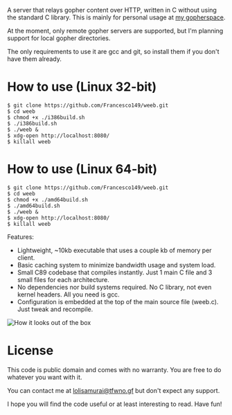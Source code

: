 A server that relays gopher content over HTTP, written in C without
using the standard C library. This is mainly for personal usage at
[my gopherspace](http://weeb.ddns.net/).

At the moment, only remote gopher servers are supported, but I'm
planning support for local gopher directories.

The only requirements to use it are gcc and git, so install them
if you don't have them already.

# How to use (Linux 32-bit)
```
$ git clone https://github.com/Francesco149/weeb.git
$ cd weeb
$ chmod +x ./i386build.sh
$ ./i386build.sh
$ ./weeb &
$ xdg-open http://localhost:8080/
$ killall weeb
```

# How to use (Linux 64-bit)
```
$ git clone https://github.com/Francesco149/weeb.git
$ cd weeb
$ chmod +x ./amd64build.sh
$ ./amd64build.sh
$ ./weeb &
$ xdg-open http://localhost:8080/
$ killall weeb
```

Features:
* Lightweight, ~10kb executable that uses a couple kb of memory per
  client.
* Basic caching system to minimize bandwidth usage and system load.
* Small C89 codebase that compiles instantly. Just 1 main C file
  and 3 small files for each architecture.
* No dependencies nor build systems required. No C library, not
  even kernel headers. All you need is gcc.
* Configuration is embedded at the top of the main source file
  (weeb.c). Just tweak and recompile.

![How it looks out of the box](http://www.hnng.moe/f/KFb)

# License
This code is public domain and comes with no warranty. You are free
to do whatever you want with it.

You can contact me at
[lolisamurai@tfwno.gf](mailto:lolisamurai@tfwno.gf) but don't
expect any support.

I hope you will find the code useful or at least interesting to
read. Have fun!

